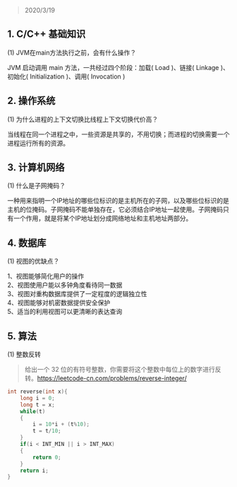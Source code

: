 > 2020/3/19 

## 1. C/C++ 基础知识
(1) JVM在main方法执行之前，会有什么操作？

JVM 启动调用 main 方法，一共经过四个阶段：加载( Load )、链接( Linkage )、初始化( Initialization )、调用( Invocation )

## 2. 操作系统
(1) 为什么进程的上下文切换比线程上下文切换代价高？

当线程在同一个进程之中，一些资源是共享的，不用切换；而进程的切换需要一个进程运行所有的资源。

## 3. 计算机网络
(1) 什么是子网掩码？

一种用来指明一个IP地址的哪些位标识的是主机所在的子网，以及哪些位标识的是主机的位掩码。子网掩码不能单独存在，它必须结合IP地址一起使用。子网掩码只有一个作用，就是将某个IP地址划分成网络地址和主机地址两部分。

## 4. 数据库
(1) 视图的优缺点？

1、视图能够简化用户的操作  
2、视图使用户能以多钟角度看待同一数据  
3、视图对重构数据库提供了一定程度的逻辑独立性  
4、视图能够对机密数据提供安全保护  
5、适当的利用视图可以更清晰的表达查询  

## 5. 算法
(1) 整数反转

> 给出一个 32 位的有符号整数，你需要将这个整数中每位上的数字进行反转。https://leetcode-cn.com/problems/reverse-integer/

```c
int reverse(int x){
    long i = 0;
    long t = x;
    while(t)
    {
        i = 10*i + (t%10);
        t = t/10;
    }
    if(i < INT_MIN || i > INT_MAX)
    {
        return 0;
    }
    return i;
}

```